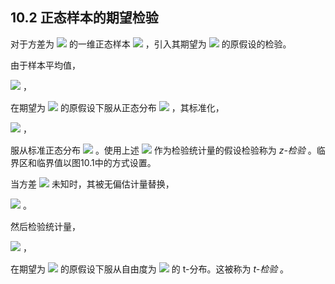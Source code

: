 ## 10.2 正态样本的期望检验


对于方差为 <img src="http://latex.codecogs.com/gif.latex?\sigma^{2}" style="border:none;"> 的一维正态样本 <img src="http://latex.codecogs.com/gif.latex?x_1,\ldots,x_n" style="border:none;"> ，引入其期望为 <img src="http://latex.codecogs.com/gif.latex?\mu" style="border:none;"> 的原假设的检验。  

由于样本平均值，  

 <img src="http://latex.codecogs.com/gif.latex?\hat{\mu}=\frac{1}{n}\sum_{i=1}^{n}x_i" style="border:none;"> ，  
 
在期望为 <img src="http://latex.codecogs.com/gif.latex?\mu" style="border:none;"> 的原假设下服从正态分布 <img src="http://latex.codecogs.com/gif.latex?N(\mu,\frac{\sigma^{2}}{n})" style="border:none;"> ，其标准化，  

 <img src="http://latex.codecogs.com/gif.latex?z=\frac{\hat{\mu}-\mu}{\sqrt{\frac{\sigma^{2}}{n}}}" style="border:none;"> ，  
 
服从标准正态分布 <img src="http://latex.codecogs.com/gif.latex?N(0,1)" style="border:none;"> 。使用上述 <img src="http://latex.codecogs.com/gif.latex?z" style="border:none;"> 作为检验统计量的假设检验称为 *z-检验* 。临界区和临界值以图10.1中的方式设置。  

当方差 <img src="http://latex.codecogs.com/gif.latex?\sigma^{2}" style="border:none;"> 未知时，其被无偏估计量替换，  

 <img src="http://latex.codecogs.com/gif.latex?\hat{\sigma}^{2}=\frac{1}{n-1}\sum_{i=1}^{n}(x_i-\hat{\mu})^{2}" style="border:none;"> 。  
 
然后检验统计量，  

 <img src="http://latex.codecogs.com/gif.latex?t=\frac{\hat{\mu}-\mu}{\sqrt{\frac{\hat{\sigma}^{2}}{n}}}" style="border:none;"> ，  
 
在期望为 <img src="http://latex.codecogs.com/gif.latex?\mu" style="border:none;"> 的原假设下服从自由度为 <img src="http://latex.codecogs.com/gif.latex?n-1" style="border:none;"> 的 t-分布。这被称为 *t-检验* 。




